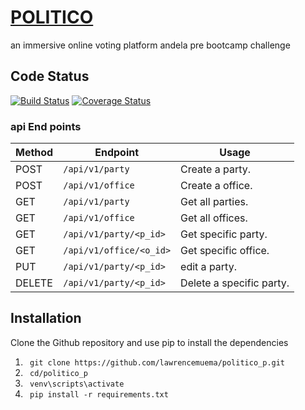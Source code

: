 
# [POLITICO](https://lawrencemuema.github.io/politico_p/ui)

an immersive online voting platform
andela pre bootcamp challenge


## Code Status
[![Build Status](https://travis-ci.org/lawrencemuema/politico_p.svg?branch=develop)](https://travis-ci.org/lawrencemuema/politico_p)
[![Coverage Status](https://coveralls.io/repos/github/lawrencemuema/politico_p/badge.svg)](https://coveralls.io/github/lawrencemuema/politico_p)



### api End points
Method | Endpoint | Usage |
| ---- | ---- | --------------- |
|POST| `/api/v1/party` |  Create a party. |
|POST| `/api/v1/office` |  Create a office. |
|GET| `/api/v1/party` | Get all parties.|
|GET| `/api/v1/office` | Get all offices.|
|GET| `/api/v1/party/<p_id>` | Get specific party. |
|GET| `/api/v1/office/<o_id>` | Get specific office. |
|PUT| `/api/v1/party/<p_id>` | edit a party. |
|DELETE| `/api/v1/party/<p_id>` | Delete a specific party. |



## Installation

Clone the Github repository and use pip to install the dependencies
1. ` git clone https://github.com/lawrencemuema/politico_p.git`
2. ` cd/politico_p`
3. ` venv\scripts\activate`
4. ` pip install -r requirements.txt`

